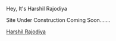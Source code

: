 Hey,
It's Harshil Rajodiya

Site Under Construction
Coming Soon.......

<script src="https://platform.linkedin.com/badges/js/profile.js" async defer type="text/javascript"></script>

<div class="badge-base LI-profile-badge" data-locale="en_US" data-size="medium" data-theme="dark" data-type="VERTICAL" data-vanity="harshilrajodiya" data-version="v1"><a class="badge-base__link LI-simple-link" href="https://uk.linkedin.com/in/harshilrajodiya?trk=profile-badge">Harshil Rajodiya</a></div>
              
